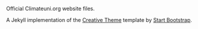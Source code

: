 
Official Climateuni.org website files.


A Jekyll implementation of the [Creative Theme](http://startbootstrap.com/template-overviews/creative/) template by [Start Bootstrap](http://startbootstrap.com).
